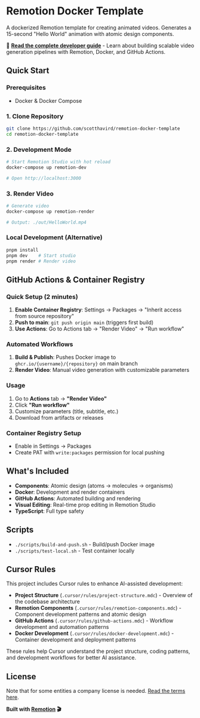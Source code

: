 # Remotion Docker Template

A dockerized Remotion template for creating animated videos. Generates a 15-second "Hello World" animation with atomic design components.

📖 **[Read the complete developer guide](https://www.scotthavird.com/blog/remotion-docker-template)** - Learn about building scalable video generation pipelines with Remotion, Docker, and GitHub Actions.

## Quick Start

### Prerequisites
- Docker & Docker Compose

### 1. Clone Repository
```bash
git clone https://github.com/scotthavird/remotion-docker-template
cd remotion-docker-template
```

### 2. Development Mode
```bash
# Start Remotion Studio with hot reload
docker-compose up remotion-dev

# Open http://localhost:3000
```

### 3. Render Video
```bash
# Generate video
docker-compose up remotion-render

# Output: ./out/HelloWorld.mp4
```

### Local Development (Alternative)
```bash
pnpm install
pnpm dev    # Start studio
pnpm render # Render video
```

## GitHub Actions & Container Registry

### Quick Setup (2 minutes)
1. **Enable Container Registry**: Settings → Packages → "Inherit access from source repository"
2. **Push to main**: `git push origin main` (triggers first build)
3. **Use Actions**: Go to Actions tab → "Render Video" → "Run workflow"

### Automated Workflows
1. **Build & Publish**: Pushes Docker image to `ghcr.io/{username}/{repository}` on main branch
2. **Render Video**: Manual video generation with customizable parameters

### Usage
1. Go to **Actions** tab → **"Render Video"** 
2. Click **"Run workflow"** 
3. Customize parameters (title, subtitle, etc.)
4. Download from artifacts or releases

### Container Registry Setup
- Enable in Settings → Packages
- Create PAT with `write:packages` permission for local pushing

## What's Included

- **Components**: Atomic design (atoms → molecules → organisms)  
- **Docker**: Development and render containers
- **GitHub Actions**: Automated building and rendering
- **Visual Editing**: Real-time prop editing in Remotion Studio
- **TypeScript**: Full type safety

## Scripts
- `./scripts/build-and-push.sh` - Build/push Docker image
- `./scripts/test-local.sh` - Test container locally

## Cursor Rules

This project includes Cursor rules to enhance AI-assisted development:

- **Project Structure** (`.cursor/rules/project-structure.mdc`) - Overview of the codebase architecture
- **Remotion Components** (`.cursor/rules/remotion-components.mdc`) - Component development patterns and atomic design
- **GitHub Actions** (`.cursor/rules/github-actions.mdc`) - Workflow development and automation patterns
- **Docker Development** (`.cursor/rules/docker-development.mdc`) - Container development and deployment patterns

These rules help Cursor understand the project structure, coding patterns, and development workflows for better AI assistance.

## License

Note that for some entities a company license is needed. [Read the terms here](https://github.com/remotion-dev/remotion/blob/main/LICENSE.md).

**Built with [Remotion](https://remotion.dev) 🎬**
